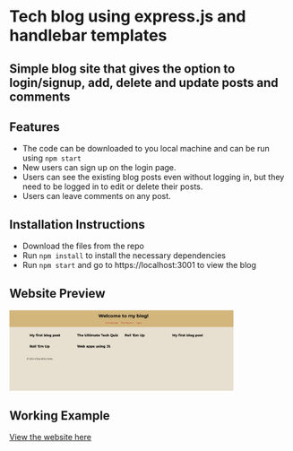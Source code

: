 # Tech blog using express.js and handlebar templates

## Simple blog site that gives the option to login/signup, add, delete and update posts and comments

## Features

- The code can be downloaded to you local machine and can be run using `npm start`
- New users can sign up on the login page.
- Users can see the existing blog posts even without logging in, but they need to be logged in to edit or delete their posts.
- Users can leave comments on any post.

## Installation Instructions

- Download the files from the repo
- Run `npm install` to install the necessary dependencies
- Run `npm start` and go to https://localhost:3001 to view the blog

## Website Preview
<img src="./public/images/gcsdesign_blog.png" alt="Gcsdesign Blog Screenshot" width="400"/>

## Working Example
[View the website here](https://gcsdesign-blog-43fec2242915.herokuapp.com/)

